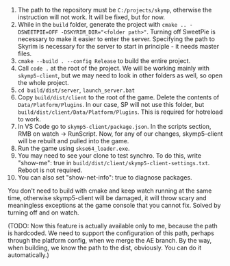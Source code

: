 1. The path to the repository must be `C:/projects/skymp`, otherwise the instruction will not work. It will be fixed, but for now.
2. While in the `build` folder, generate the project with `cmake .. -DSWEETPIE=OFF -DSKYRIM_DIR="<folder path>"`. Turning off SweetPie is necessary to make it easier to enter the server. Specifying the path to Skyrim is necessary for the server to start in principle - it needs master files.
3. `cmake --build . --config Release` to build the entire project.
4. Call `code .` at the root of the project. We will be working mainly with `skymp5-client`, but we may need to look in other folders as well, so open the whole project.
5. `cd build/dist/server`, `launch_server.bat`
6. Copy `build/dist/client` to the root of the game. Delete the contents of `Data/Platform/Plugins`. In our case, SP will not use this folder, but `build/dist/client/Data/Platform/Plugins`. This is required for hotreload to work.
7. In VS Code go to `skymp5-client/package.json`. In the scripts section, RMB on watch -> RunScript. Now, for any of our changes, skymp5-client will be rebuilt and pulled into the game.
8. Run the game using `skse64_loader.exe`.
9. You may need to see your clone to test synchro. To do this, write "show-me": true in `build/dist/client/skymp5-client-settings.txt`. Reboot is not required.
10. You can also set "show-net-info": true to diagnose packages.

You don't need to build with cmake and keep watch running at the same time, otherwise skymp5-client will be damaged, it will throw scary and meaningless exceptions at the game console that you cannot fix. Solved by turning off and on watch.

(TODO: Now this feature is actually available only to me, because the path is hardcoded. We need to support the configuration of this path, perhaps through the platform config, when we merge the AE branch. By the way, when building, we know the path to the dist, obviously. You can do it automatically.)

